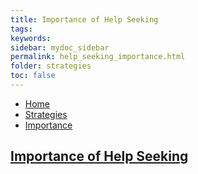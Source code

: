 ```yaml
---
title: Importance of Help Seeking
tags: 
keywords: 
sidebar: mydoc_sidebar
permalink: help_seeking_importance.html
folder: strategies
toc: false
---
```


<ul class="breadcrumb">
    <li><a href="index.html">Home</a></li>
    <li><a href="strategies.html">Strategies</a></li>
    <li><a href="strategies_help_seeking.html>Help-Seeking</a></li>
    <li class="active">Importance</li>
</ul>


## Importance of Help Seeking

